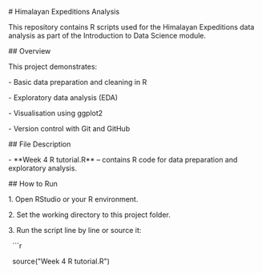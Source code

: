 \# Himalayan Expeditions Analysis



This repository contains R scripts used for the Himalayan Expeditions data analysis as part of the Introduction to Data Science module.



\## Overview

This project demonstrates:

\- Basic data preparation and cleaning in R

\- Exploratory data analysis (EDA)

\- Visualisation using ggplot2

\- Version control with Git and GitHub



\## File Description

\- \*\*Week 4 R tutorial.R\*\* – contains R code for data preparation and exploratory analysis.



\## How to Run

1\. Open RStudio or your R environment.

2\. Set the working directory to this project folder.

3\. Run the script line by line or source it:

&nbsp;  ```r

&nbsp;  source("Week 4 R tutorial.R")



